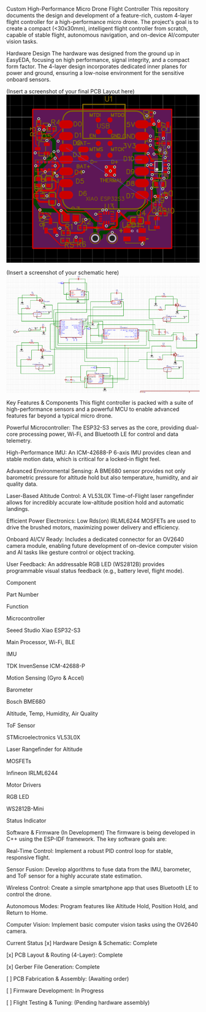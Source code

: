 Custom High-Performance Micro Drone Flight Controller
This repository documents the design and development of a feature-rich, custom 4-layer flight controller for a high-performance micro drone. The project's goal is to create a compact (<30x30mm), intelligent flight controller from scratch, capable of stable flight, autonomous navigation, and on-device AI/computer vision tasks.

Hardware Design
The hardware was designed from the ground up in EasyEDA, focusing on high performance, signal integrity, and a compact form factor. The 4-layer design incorporates dedicated inner planes for power and ground, ensuring a low-noise environment for the sensitive onboard sensors.

(Insert a screenshot of your final PCB Layout here)
![PCB Layout](https://github.com/prakash-not/MICRO-DRONE/blob/main/layout.png?raw=true)

(Insert a screenshot of your schematic here)
![Schematic](https://github.com/prakash-not/MICRO-DRONE/blob/main/schematic.png?raw=true)

Key Features & Components
This flight controller is packed with a suite of high-performance sensors and a powerful MCU to enable advanced features far beyond a typical micro drone.

Powerful Microcontroller: The ESP32-S3 serves as the core, providing dual-core processing power, Wi-Fi, and Bluetooth LE for control and data telemetry.

High-Performance IMU: An ICM-42688-P 6-axis IMU provides clean and stable motion data, which is critical for a locked-in flight feel.

Advanced Environmental Sensing: A BME680 sensor provides not only barometric pressure for altitude hold but also temperature, humidity, and air quality data.

Laser-Based Altitude Control: A VL53L0X Time-of-Flight laser rangefinder allows for incredibly accurate low-altitude position hold and automatic landings.

Efficient Power Electronics: Low Rds(on) IRLML6244 MOSFETs are used to drive the brushed motors, maximizing power delivery and efficiency.

Onboard AI/CV Ready: Includes a dedicated connector for an OV2640 camera module, enabling future development of on-device computer vision and AI tasks like gesture control or object tracking.

User Feedback: An addressable RGB LED (WS2812B) provides programmable visual status feedback (e.g., battery level, flight mode).

Component

Part Number

Function

Microcontroller

Seeed Studio Xiao ESP32-S3

Main Processor, Wi-Fi, BLE

IMU

TDK InvenSense ICM-42688-P

Motion Sensing (Gyro & Accel)

Barometer

Bosch BME680

Altitude, Temp, Humidity, Air Quality

ToF Sensor

STMicroelectronics VL53L0X

Laser Rangefinder for Altitude

MOSFETs

Infineon IRLML6244

Motor Drivers

RGB LED

WS2812B-Mini

Status Indicator

Software & Firmware (In Development)
The firmware is being developed in C++ using the ESP-IDF framework. The key software goals are:

Real-Time Control: Implement a robust PID control loop for stable, responsive flight.

Sensor Fusion: Develop algorithms to fuse data from the IMU, barometer, and ToF sensor for a highly accurate state estimation.

Wireless Control: Create a simple smartphone app that uses Bluetooth LE to control the drone.

Autonomous Modes: Program features like Altitude Hold, Position Hold, and Return to Home.

Computer Vision: Implement basic computer vision tasks using the OV2640 camera.

Current Status
[x] Hardware Design & Schematic: Complete

[x] PCB Layout & Routing (4-Layer): Complete

[x] Gerber File Generation: Complete

[ ] PCB Fabrication & Assembly: (Awaiting order)

[ ] Firmware Development: In Progress

[ ] Flight Testing & Tuning: (Pending hardware assembly)
